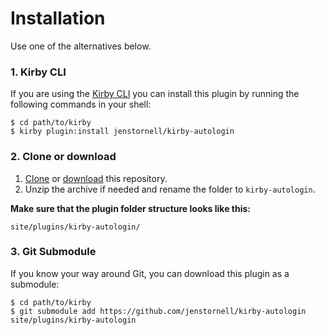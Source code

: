 # Installation

Use one of the alternatives below.

### 1. Kirby CLI

If you are using the [Kirby CLI](https://github.com/getkirby/cli) you can install this plugin by running the following commands in your shell:

```text
$ cd path/to/kirby
$ kirby plugin:install jenstornell/kirby-autologin
```

### 2. Clone or download

1. [Clone](https://github.com/jenstornell/kirby-autologin.git) or [download](https://github.com/jenstornell/kirby-autologin/archive/master.zip)  this repository.
2. Unzip the archive if needed and rename the folder to `kirby-autologin`.

**Make sure that the plugin folder structure looks like this:**

```text
site/plugins/kirby-autologin/
```

### 3. Git Submodule

If you know your way around Git, you can download this plugin as a submodule:

```text
$ cd path/to/kirby
$ git submodule add https://github.com/jenstornell/kirby-autologin site/plugins/kirby-autologin
```